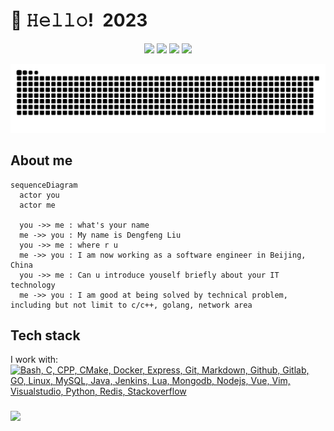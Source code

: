 
<h1 align="left">👋 𝙷𝚎𝚕𝚕𝚘! 2023</h1>
<p align="center">
  <a href="https://twitter.com/liudf0716"><img src="https://img.shields.io/badge/-@staylightblow8-00acee?style=flat&logo=Twitter&logoColor=white" /></a>
  <a href="https://jq.qq.com/?_wv=1027&k=4ADDSev"><img src="https://img.shields.io/badge/-331230369-f48225?style=flat&logo=tencentqq&logoColor=white" /></a>
  <a href="https://github.com/liudf0716"><img src="https://img.shields.io/badge/-liudf0716-3a3a3a?style=flat&logo=GitHub&logoColor=white" /></a>
  <a href="https://www.yuque.com/zzliudengfeng"><img src="https://img.shields.io/badge/-zzliudengfeng-ff5757？style=flat&logo=&logoColor=white" /></a>
</p>


![github contribution grid snake animation](https://raw.githubusercontent.com/liudf0716/liudf0716/output/github-contribution-grid-snake-dark.svg#gh-dark-mode-only)



## About me
  
```mermaid
sequenceDiagram
  actor you
  actor me
  
  you ->> me : what's your name
  me ->> you : My name is Dengfeng Liu
  you ->> me : where r u
  me ->> you : I am now working as a software engineer in Beijing, China
  you ->> me : Can u introduce youself briefly about your IT technology
  me ->> you : I am good at being solved by technical problem, including but not limit to c/c++, golang, network area
```

## Tech stack
I work with:<br/>
[![Bash, C, CPP, CMake, Docker, Express, Git, Markdown, Github, Gitlab, GO, Linux, MySQL, Java, Jenkins, Lua, Mongodb, Nodejs, Vue, Vim, Visualstudio, Python, Redis, Stackoverflow](https://skillicons.dev/icons?i=bash,c,cpp,cmake,docker,express,git,md,github,gitlab,go,linux,mysql,java,jenkins,lua,mongodb,nodejs,vue,vim,visualstudio,py,redis,stackoverflow&perline=8)](https://skillicons.dev)



###
<img align="left" src="https://visitor-badge.glitch.me/badge?page_id=visiky" />

